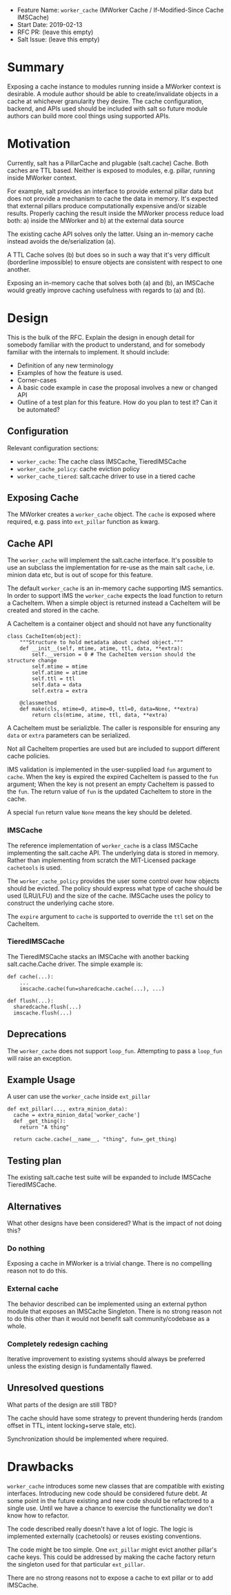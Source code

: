 - Feature Name: `worker_cache` (MWorker Cache / If-Modified-Since Cache IMSCache)
- Start Date: 2019-02-13
- RFC PR: (leave this empty)
- Salt Issue: (leave this empty)

# Summary
[summary]: #summary

Exposing a cache instance to modules running inside a MWorker context is
desirable. A module author should be able to create/invalidate objects in a
cache at whichever granularity they desire. The cache configuration, backend,
and APIs used should be included with salt so future module authors can build
more cool things using supported APIs.


# Motivation
[motivation]: #motivation

Currently, salt has a PillarCache and plugable (salt.cache) Cache. Both caches
are TTL based.  Neither is exposed to modules, e.g. pillar, running
inside MWorker context.

For example, salt provides an interface to provide external pillar data but
does not provide a mechanism to cache the data in memory. It's expected that
external pillars produce computationally expensive and/or sizable
results.  Properly caching the result inside the MWorker process reduce load
both:
    a) inside the MWorker and
    b) at the external data source

The existing cache API solves only the latter. Using an in-memory cache instead
avoids the de/serialization (a).

A TTL Cache solves (b) but does so in such a way that it's very difficult
(borderline impossible) to ensure objects are consistent with respect to one
another.

Exposing an in-memory cache that solves both (a) and (b), an IMSCache would
greatly improve caching usefulness with regards to (a) and (b).


# Design
[design]: #detailed-design

This is the bulk of the RFC. Explain the design in enough detail for somebody familiar
with the product to understand, and for somebody familiar with the internals to implement. It should include:

- Definition of any new terminology
- Examples of how the feature is used.
- Corner-cases
- A basic code example in case the proposal involves a new or changed API
- Outline of a test plan for this feature. How do you plan to test it? Can it be automated?

## Configuration

Relevant configuration sections:

  * `worker_cache`: The cache class IMSCache, TieredIMSCache
  * `worker_cache_policy`: cache eviction policy
  * `worker_cache_tiered`: salt.cache driver to use in a tiered cache

## Exposing Cache

The MWorker creates a `worker_cache` object. The `cache` is exposed where
required, e.g. pass into `ext_pillar` function as kwarg.

## Cache API

The `worker_cache` will implement the salt.cache interface. It's possible to use
an subclass the implementation for re-use as the main salt `cache`, i.e. minion
data etc, but is out of scope for this feature.

The default `worker_cache` is an in-memory cache supporting IMS semantics. In
order to support IMS the `worker_cache` expects the load function to return
a CacheItem. When a simple object is returned instead a CacheItem will be
created and stored in the cache.

A CacheItem is a container object and should not have any functionality
```
class CacheItem(object):
    """Structure to hold metadata about cached object."""
    def __init__(self, mtime, atime, ttl, data, **extra):
        self.__version = 0 # The CacheItem version should the structure change
        self.mtime = mtime
        self.atime = atime
        self.ttl = ttl
        self.data = data
        self.extra = extra

    @classmethod
    def make(cls, mtime=0, atime=0, ttl=0, data=None, **extra)
        return cls(mtime, atime, ttl, data, **extra)
```

A CacheItem must be serializble. The caller is responsible for ensuring any
`data` or `extra` parameters can be serialized.

Not all CacheItem properties are used but are included to support different
cache policies.

IMS validation is implemented in the user-supplied load `fun` argument to
`cache`. When the key is expired the expired CacheItem is passed to the `fun`
argument; When the key is not present an empty CacheItem is passed to the `fun`.
The return value of `fun` is the updated CacheItem to store in the cache.

A special `fun` return value `None` means the key should be deleted.

### IMSCache

The reference implementation of `worker_cache` is a class IMSCache implementing
the salt.cache API. The underlying data is stored in memory. Rather than
implementing from scratch the MIT-Licensed package `cachetools` is used.

The `worker_cache_policy` provides the user some control over how objects should
be evicted. The policy should express what type of cache should be used
(LRU/LFU) and the size of the cache. IMSCache uses the policy to construct the
underlying cache store.

The `expire` argument to `cache` is supported to override the `ttl` set on the
CacheItem.


### TieredIMSCache

The TieredIMSCache stacks an IMSCache with another backing salt.cache.Cache driver.
The simple example is:

```
def cache(...):
    ...
    imscache.cache(fun=sharedcache.cache(...), ...)

def flush(...):
  sharedcache.flush(...)
  imscache.flush(...)

```

## Deprecations

The `worker_cache` does not support `loop_fun`. Attempting to pass a `loop_fun`
will raise an exception.

## Example Usage

A user can use the `worker_cache` inside `ext_pillar`

```
def ext_pillar(..., extra_minion_data):
  cache = extra_minion_data['worker_cache']
  def _get_thing():
    return "A thing"

  return cache.cache(__name__, "thing", fun=_get_thing)
```

## Testing plan

The existing salt.cache test suite will be expanded to include IMSCache
TieredIMSCache.

## Alternatives
[alternatives]: #alternatives

What other designs have been considered? What is the impact of not doing this?

### Do nothing

Exposing a cache in MWorker is a trivial change. There is no compelling reason
not to do this.

### External cache

The behavior described can be implemented using an external python module that
exposes an IMSCache Singleton. There is no strong reason not to do this other
than it would not benefit salt community/codebase as a whole.

### Completely redesign caching

Iterative improvement to existing systems should always be preferred unless the
existing design is fundamentally flawed.


## Unresolved questions
[unresolved]: #unresolved-questions

What parts of the design are still TBD?

The cache should have some strategy to prevent thundering herds (random offset
in TTL, intent locking+serve stale, etc).

Synchronization should be implemented where required.

# Drawbacks
[drawbacks]: #drawbacks

`worker_cache` introduces some new classes that are compatible with existing
interfaces. Introducing new code should be considered future debt. At some point
in the future existing and new code should be refactored to a single use. Until
we have a chance to exercise the functionality we don't know how to refactor.

The code described really doesn't have a lot of logic. The logic is implemented
externally (cachetools) or reuses existing conventions.

The code might be too simple. One `ext_pillar` might evict another pillar's
cache keys. This could be addressed by making the cache factory return the
singleton used for that particular `ext_pillar`.

There are no strong reasons not to expose a cache to ext pillar or to add
IMSCache.
